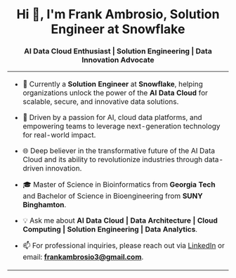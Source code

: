 <h1 align="center">Hi 👋, I'm Frank Ambrosio, Solution Engineer at Snowflake</h1>
<h3 align="center">AI Data Cloud Enthusiast | Solution Engineering | Data Innovation Advocate</h3>

<table align="center">
<tr border="none">
<td width="50%" align="left">

- 🚀 Currently a **Solution Engineer** at **Snowflake**, helping organizations unlock the power of the **AI Data Cloud** for scalable, secure, and innovative data solutions.

- 🤖 Driven by a passion for AI, cloud data platforms, and empowering teams to leverage next-generation technology for real-world impact.

- 🌐 Deep believer in the transformative future of the AI Data Cloud and its ability to revolutionize industries through data-driven innovation.

- 🎓 Master of Science in Bioinformatics from **Georgia Tech** and Bachelor of Science in Bioengineering from **SUNY Binghamton**.

- 💡 Ask me about **AI Data Cloud | Data Architecture | Cloud Computing | Solution Engineering | Data Analytics**.

- 📫 For professional inquiries, please reach out via [LinkedIn](https://www.linkedin.com/in/frank-ambrosio) or email: **frankambrosio3@gmail.com**.

</td>
</tr>
</table>
